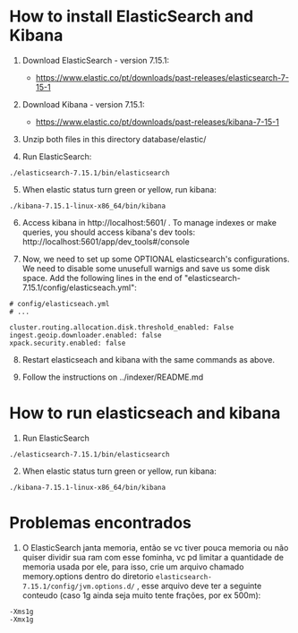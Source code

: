 # How to install ElasticSearch and Kibana

1. Download ElasticSearch - version 7.15.1:

    - https://www.elastic.co/pt/downloads/past-releases/elasticsearch-7-15-1


2. Download Kibana - version 7.15.1:

    - https://www.elastic.co/pt/downloads/past-releases/kibana-7-15-1


3. Unzip both files in this directory database/elastic/

4. Run ElasticSearch:

```
./elasticsearch-7.15.1/bin/elasticsearch
```

5. When elastic status turn green or yellow, run kibana:

```
./kibana-7.15.1-linux-x86_64/bin/kibana
```

6. Access kibana in http://localhost:5601/ . To manage indexes or make queries, you should access kibana's dev tools: http://localhost:5601/app/dev_tools#/console 

7. Now, we need to set up some OPTIONAL elasticsearch's configurations. We need to disable some unusefull warnigs and save us some disk space. Add the following lines in the end of "elasticsearch-7.15.1/config/elasticseach.yml":

```
# config/elasticseach.yml
# ...

cluster.routing.allocation.disk.threshold_enabled: False
ingest.geoip.downloader.enabled: false
xpack.security.enabled: false
```

8. Restart elasticseach and kibana with the same commands as above.

9. Follow the instructions on ../indexer/README.md


# How to run elasticseach and kibana

1. Run ElasticSearch

```
./elasticsearch-7.15.1/bin/elasticsearch
```

2. When elastic status turn green or yellow, run kibana:

```
./kibana-7.15.1-linux-x86_64/bin/kibana
```


# Problemas encontrados

1. O ElasticSearch janta memoria, então se vc tiver pouca memoria ou não quiser dividir sua ram com esse fominha, vc pd limitar a quantidade de memoria usada por ele, para isso, crie um arquivo chamado memory.options dentro do diretorio ```elasticsearch-7.15.1/config/jvm.options.d/``` , esse arquivo deve ter a seguinte conteudo (caso 1g ainda seja muito tente frações, por ex 500m):

```
-Xms1g
-Xmx1g
```